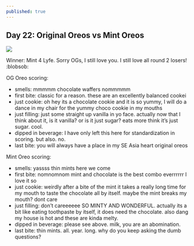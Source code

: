 ```yaml
---
published: true
---
```

## Day 22: Original Oreos vs Mint Oreos

![]({{site.baseurl}}/media/day-22.jpeg)

Winner: Mint 4 Lyfe. Sorry OGs, I still love you. I still love all round 2 losers! :blobsob:

OG Oreo scoring:
- smells: mmmmm chocolate waffers nommmmm
- first bite: classic for a reason. these are an excellently balanced cookei
- just cookie: oh hey its a chocolate cookie and it is so yummy, I will do a dance in my chair for the yummy choco cookie in my mouths
- just filling:  just some straight up vanilla in yo face. actually now that I think about it, is it vanilla? or is it just sugar? eats more think it’s just sugar. cool.
- dipped in beverage: I have only left this here for standardization in scoring. but also. no.
- last bite:  you will always have a place in my SE Asia heart original oreos

Mint Oreo scoring:
- smells: yassss thin mints here we come
- first bite: nomnomnom mint and chocolate is the best combo everrrrrr I love it so
- just cookie: weirdly after a bite of the mint it takes a really long time for my mouth to taste the chocolate all by itself. maybe the mint breaks my mouth? dont care
- just filling:  don’t careeeeee SO MINTY AND WONDERFUL. actually its a bit like eating toothpaste by itself, it does need the chocolate. also dang my house is hot and these are kinda melty.
- dipped in beverage: please see above. milk, you are an abomination.
- last bite:  thin mints. all. year. long. why do you keep asking the dumb questions?

